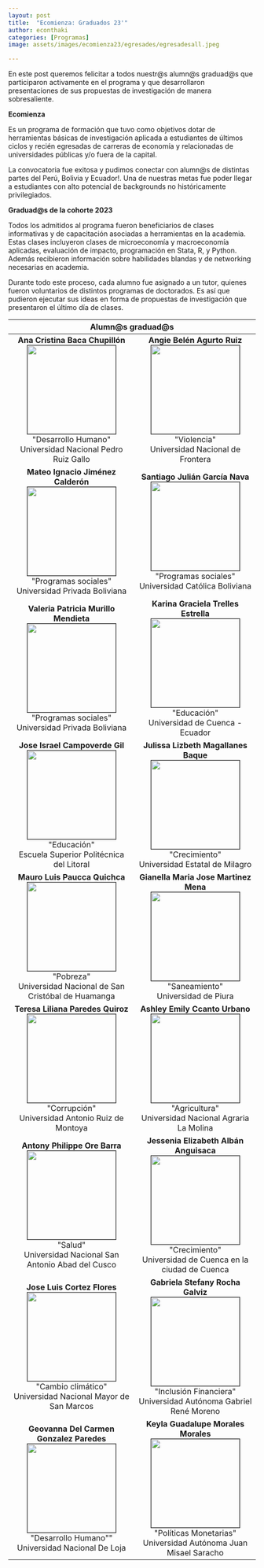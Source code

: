```yaml
---
layout: post
title:  "Ecomienza: Graduados 23'"
author: econthaki
categories: [Programas]
image: assets/images/ecomienza23/egresades/egresadesall.jpeg

---
```

En este post queremos felicitar a todos nuestr@s alumn@s graduad@s que participaron activamente en el programa y que desarrollaron presentaciones de sus propuestas de investigación de manera sobresaliente.


**Ecomienza**

Es un programa de formación que tuvo como objetivos dotar de herramientas básicas de investigación aplicada a estudiantes de últimos ciclos y recién egresadas de carreras de economía y relacionadas de universidades públicas y/o fuera de la capital. 

La convocatoria fue exitosa y pudimos conectar con alumn@s de distintas partes del Perú, Bolivia y Ecuador!. Una de nuestras metas fue poder llegar a estudiantes con alto potencial de backgrounds no históricamente privilegiados. 


**Graduad@s de la cohorte 2023**

Todos los admitidos al programa fueron beneficiarios de clases informativas y de capacitación asociadas a herramientas en la academia. Estas clases incluyeron clases de microeconomía y macroeconomía aplicadas, evaluación de impacto, programación en Stata, R, y Python. Además recibieron información sobre habilidades blandas y de networking necesarias en academia. 

Durante todo este proceso, cada alumno fue asignado a un tutor, quienes fueron voluntarios de distintos programas de doctorados. Es así que pudieron ejecutar sus ideas en forma de propuestas de investigación que presentaron el último día de clases. 



<table border="0" bordercolor="gray" align="center" style="width:100%">
  <thead>
    <tr>
      <th colspan="2">Alumn@s graduad@s </th> 
    </tr> 
  </thead> 
  <tbody>
    <tr>
      <td align="center"> <b>Ana Cristina Baca Chupillón </b><br /><img src="{{ site.baseurl }}/assets/images/ecomienza23/egresades/ana_baca.jpg " border=1 height=180 width=180><br />  "Desarrollo Humano" <br /> Universidad Nacional Pedro Ruiz Gallo </td>    
      <td align="center"> <b>Angie Belén Agurto Ruiz</b> <br /><img src="{{ site.baseurl }}/assets/images/ecomienza23/egresades/angie_agurto.jpg " border=1 height=180 width=180><br /> "Violencia"  <br /> Universidad Nacional de Frontera  </td>
    </tr>
    <tr>
      <td align="center"> <strong>Mateo Ignacio Jiménez Calderón</strong> <br /><img src="{{ site.baseurl }}/assets/images/ecomienza23/egresades/mateo_jimenez.jpg" border=1 height=180 width=180><br /> "Programas sociales" <br/>  Universidad Privada Boliviana
      </td>   
      <td align="center"> <strong> Santiago Julián García Nava</strong> <br /><img src="{{ site.baseurl }}/assets/images/ecomienza23/egresades/santiago_garcia.jpg " border=1 height=180 width=180><br /> "Programas sociales"  <br /> Universidad Católica Boliviana
      </td>
    </tr> 
    <tr>
      <td align="center"> <b>Valeria Patricia Murillo Mendieta</b> <br /><img src="{{ site.baseurl }}/assets/images/ecomienza23/egresades/valeria_murillo.jpg " border=1 height=180 width=180><br /> "Programas sociales" <br /> Universidad Privada Boliviana </td>    
      <td align="center"> <b>Karina Graciela Trelles Estrella</b> <br /><img src="{{ site.baseurl }}/assets/images/ecomienza23/egresades/karina_trelles.jpg " border=1 height=180 width=180><br />  "Educación"  <br /> Universidad de Cuenca - Ecuador </td>
    </tr>
    <tr>
      <td align="center"> <b>Jose Israel Campoverde Gil</b> <br /><img src="{{ site.baseurl }}/assets/images/ecomienza23/egresades/jose_campoverde.jpg " border=1 height=180 width=180><br /> "Educación" <br /> Escuela Superior Politécnica del Litoral  </td>    
      <td align="center"> <b>Julissa Lizbeth Magallanes Baque</b> <br /><img src="{{ site.baseurl }}/assets/images/ecomienza23/egresades/julissa_magallanes.jpg " border=1 height=180 width=180><br />  "Crecimiento"  <br /> Universidad Estatal de Milagro </td>
    </tr>
    <tr> 
      <td align="center"> <b>Mauro Luis Paucca Quichca</b><br /><img src="{{ site.baseurl }}/assets/images/ecomienza23/egresades/mauro_paucca.jpg " border=1 height=180 width=180><br />    "Pobreza" <br />  Universidad Nacional de San Cristóbal de Huamanga  </td>
      <td align="center"> <b>Gianella Maria Jose Martinez Mena</b> <br /><img src="{{ site.baseurl }}/assets/images/ecomienza23/egresades/gianella_martinez.jpg " border=1 height=180 width=180><br /> "Saneamiento"  <br /> Universidad de Piura </td>
    </tr> 
    <tr>   
      <td align="center"> <b>Teresa Liliana Paredes Quiroz</b> <br /><img src="{{ site.baseurl }}/assets/images/ecomienza23/egresades/teresa_paredes.jpg " border=1 height=180 width=180><br /> "Corrupción"    <br /> Universidad Antonio Ruiz de Montoya </td>
      <td align="center"> <b>Ashley Emily Ccanto Urbano</b> <br /><img src="{{ site.baseurl }}/assets/images/ecomienza23/egresades/ashley_ccanto.jpg " border=1 height=180 width=180><br /> "Agricultura"  <br /> Universidad Nacional Agraria La Molina </td>   
    </tr>
    <tr> 
      <td align="center"> <b>Antony Philippe Ore Barra</b> <br /><img src="{{ site.baseurl }}/assets/images/ecomienza23/egresades/antony_ore.jpg " border=1 height=180 width=180><br /> "Salud"  <br /> Universidad Nacional San Antonio Abad del Cusco </td>    
      <td align="center"> <b>Jessenia Elizabeth Albán Anguisaca</b> <br /><img src="{{ site.baseurl }}/assets/images/ecomienza23/egresades/jessenia_alban.jpg " border=1 height=180 width=180><br />  "Crecimiento"  <br /> Universidad de Cuenca en la ciudad de Cuenca </td>
    <tr> 
      <td align="center"> <b>Jose Luis Cortez Flores</b> <br /><img src="{{ site.baseurl }}/assets/images/ecomienza23/egresades/jose_cortez.jpg " border=1 height=180 width=180><br /> "Cambio climático"   <br /> Universidad Nacional Mayor de San Marcos </td>    
      <td align="center"> <b>Gabriela Stefany Rocha Galviz </b> <br /><img src="{{ site.baseurl }}/assets/images/ecomienza23/egresades/gabriela_rocha.jpg " border=1 height=180 width=180><br />  "Inclusión Financiera"  <br />  Universidad Autónoma Gabriel René Moreno    </td>
    </tr>
    <tr> 
      <td align="center"> <b>Geovanna Del Carmen Gonzalez Paredes</b> <br /><img src="{{ site.baseurl }}/assets/images/ecomienza23/egresades/geovanna_gonzales.jpg " border=1 height=180 width=180><br /> "Desarrollo Humano""<br /> Universidad Nacional De Loja</td>    
      <td align="center"> <b> Keyla Guadalupe Morales Morales</b> <br /><img src="{{ site.baseurl }}/assets/images/ecomienza23/egresades/keyla_morales.jpg " border=1 height=180 width=180><br />  "Políticas Monetarias"  <br /> Universidad Autónoma Juan Misael Saracho </td>
    </tr>




